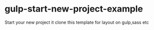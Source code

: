 # gulp-start-new-project-example
Start your new project it clone this template for layout on gulp,sass etc
